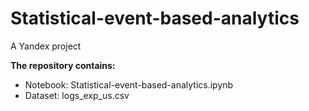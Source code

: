 # Statistical-event-based-analytics
A Yandex project

<b> The repository contains: </b>
<ul>
<li> Notebook: Statistical-event-based-analytics.ipynb </li>
<li> Dataset: logs_exp_us.csv </li>
</ul>


